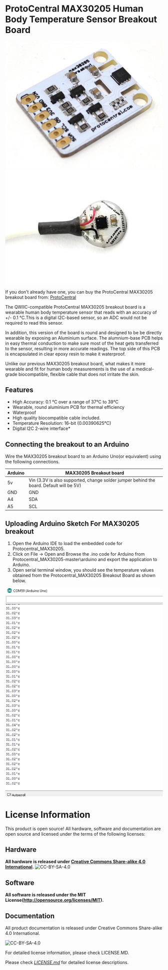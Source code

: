 # ProtoCentral MAX30205 Human Body Temperature Sensor Breakout Board

![MAX30205 Temperature Sensor](docs/images/max30205_brk_0.jpg)
![MAX30205 Temperature Sensor](docs/images/max30205_brk_v2.jpg)

If you don't already have one, you can buy the ProtoCentral MAX30205 breakout board from: [ProtoCentral](https://www.protocentral.com/open-source-health/1395-protocentral-max30205-body-temperature-sensor-breakout-board.html)

The QWIIC-compatible ProtoCentral MAX30205 breakout board is a wearable human body temperature sensor that reads with an accuracy of +/- 0.1 °C.This is a digital I2C-based sensor, so an ADC would not be required to read this sensor.

In addition, this version of the board is round and designed to be be directly wearable by exposing an Aluminium surface. The alumnium-base PCB helps in easy thermal conduction to make sure most of the heat gets transferred to the sensor, resulting in more accurate readings. The top side of this PCB is encapsulated in clear epoxy resin to make it waterproof. 

Unlike our previous MAX30205 breakout board, what makes it more wearable and fit for human body measurements is the use of a medical-grade biocompatible, flexible cable that does not irritate the skin.

## Features

* High Accuracy: 0.1 °C over a range of 37°C to 39°C
* Wearable, round aluminium PCB for thermal efficiency
* Waterproof 
* High quality biocompatible cable included.
* Temperature Resolution: 16-bit (0.00390625°C)
* Digital I2C 2-wire interface*

## Connecting the breakout to an Arduino

Wire the MAX30205 breakout board to an Arduino Uno(or equivalent) using the following connections.

| Arduino | MAX30205 Breakout board
| ------- |  -------------
| 5v      |    Vin (3.3V is also supported, change solder jumper behind the board. Default will be 5V)
| GND     |  GND
| A4      |  SDA
| A5      |  SCL


##  Uploading Arduino Sketch For MAX30205 breakout

1.  Open the Arduino IDE to load the embedded code for Protocentral_MAX30205.
2.  Click on File -> Open and Browse the .ino code for Arduino from Protocentral_MAX30205-master\arduino and export the application to Arduino.
3. Open serial terminal window, you should see the temperature values obtained from the Protocentral_MAX30205 Breakout Board as shown below.

![Read Temperature](docs/images/output.png)

# License Information

This product is open source! All hardware, software and documentation are open source and licensed under the terms of the following licenses:

## Hardware
**All hardware is released under [Creative Commons Share-alike 4.0 International](http://creativecommons.org/licenses/by-sa/4.0/).**
![CC-BY-SA-4.0](https://i.creativecommons.org/l/by-sa/4.0/88x31.png)

## Software
**All software is released under the MIT License(http://opensource.org/licenses/MIT).**

## Documentation
All product documentation is released under Creative Commons Share-alike 4.0 International.

![CC-BY-SA-4.0](https://i.creativecommons.org/l/by-sa/4.0/88x31.png)

For detailed license information, please check LICENSE.MD.

Please check [*LICENSE.md*](LICENSE.md) for detailed license descriptions.
